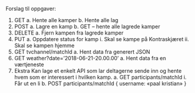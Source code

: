 Forslag til oppgaver:

1.  GET
    a. Hente alle kamper
    b. Hente alle lag
2.  POST
    a. Lagre en kamp
    b. GET – hente alle lagrede kamper
3.  DELETE
    a. Fjern kampen fra lagrede kamper
4.  PUT
    a. Oppdatere status for kamp
    i. Skal se kampe på Kontraskjæret
    ii. Skal se kampen hjemme
5.  GET tvchannel/matchId
    a. Hent data fra generert JSON
6.  GET weather?date=’2018-06-21-20.00.00’
    a. Hent data fra en værtjeneste
7.  Ekstra
    Kan lage et enkelt API som lar deltagerne sende inn og hente hvem som er interessert i hvilken kamp.
    a. GET participants/matchId
    i. Får ut en li
    b. POST participants/matchId { username: «paal kristian» }
